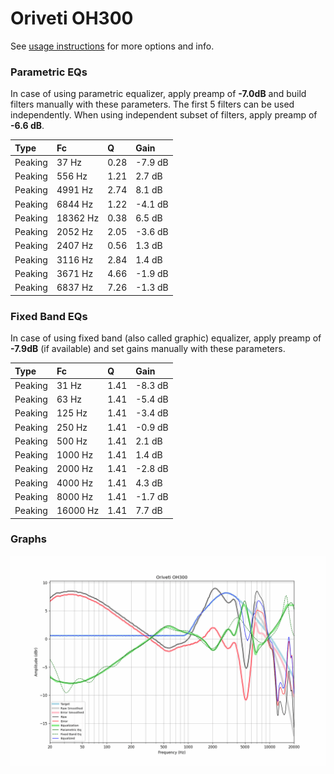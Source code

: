 # Oriveti OH300
See [usage instructions](https://github.com/jaakkopasanen/AutoEq#usage) for more options and info.

### Parametric EQs
In case of using parametric equalizer, apply preamp of **-7.0dB** and build filters manually
with these parameters. The first 5 filters can be used independently.
When using independent subset of filters, apply preamp of **-6.6 dB**.

| Type    | Fc       |    Q | Gain    |
|:--------|:---------|:-----|:--------|
| Peaking | 37 Hz    | 0.28 | -7.9 dB |
| Peaking | 556 Hz   | 1.21 | 2.7 dB  |
| Peaking | 4991 Hz  | 2.74 | 8.1 dB  |
| Peaking | 6844 Hz  | 1.22 | -4.1 dB |
| Peaking | 18362 Hz | 0.38 | 6.5 dB  |
| Peaking | 2052 Hz  | 2.05 | -3.6 dB |
| Peaking | 2407 Hz  | 0.56 | 1.3 dB  |
| Peaking | 3116 Hz  | 2.84 | 1.4 dB  |
| Peaking | 3671 Hz  | 4.66 | -1.9 dB |
| Peaking | 6837 Hz  | 7.26 | -1.3 dB |

### Fixed Band EQs
In case of using fixed band (also called graphic) equalizer, apply preamp of **-7.9dB**
(if available) and set gains manually with these parameters.

| Type    | Fc       |    Q | Gain    |
|:--------|:---------|:-----|:--------|
| Peaking | 31 Hz    | 1.41 | -8.3 dB |
| Peaking | 63 Hz    | 1.41 | -5.4 dB |
| Peaking | 125 Hz   | 1.41 | -3.4 dB |
| Peaking | 250 Hz   | 1.41 | -0.9 dB |
| Peaking | 500 Hz   | 1.41 | 2.1 dB  |
| Peaking | 1000 Hz  | 1.41 | 1.4 dB  |
| Peaking | 2000 Hz  | 1.41 | -2.8 dB |
| Peaking | 4000 Hz  | 1.41 | 4.3 dB  |
| Peaking | 8000 Hz  | 1.41 | -1.7 dB |
| Peaking | 16000 Hz | 1.41 | 7.7 dB  |

### Graphs
![](./Oriveti%20OH300.png)